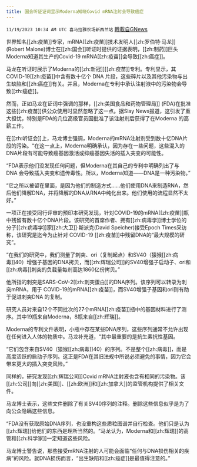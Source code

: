 ```yaml
---
title: 国会听证证词显示Moderna知晓Covid mRNA注射会导致癌症
---
```

`11/19/2023 10:34 AM UTC 喜马拉雅农场新西兰站` [轉載自GNews](https://gnews.org/articles/1994124)

世界知名[[zh:疫苗]]专家，mRNA[[zh:疫苗]]技术发明人[[zh:罗伯特·马龙]] (Robert Malone)博士在[[zh:国会]]听证时提供的证据表明，[[zh:制药]]巨头Moderna知道其生产的Covid-19 mRNA[[zh:疫苗]]会导致[[zh:癌症]]。

马龙在听证时展示了Moderna的[[zh:新冠]][[zh:疫苗]]专利。专利显示，其COVID-19[[zh:疫苗]]中含有数十亿个 DNA 片段，这些碎片以及其他污染物与出生缺陷和[[zh:癌症]]有关。并且，Moderna在专利中承认注射液中的污染物会导致[[zh:癌症]]。

然而，正如马龙在证词中强调的那样，[[zh:美国食品和药物管理局]] (FDA)在批准这些[[zh:疫苗]]供公众使用时显然忽略了这一点。据Slay News报道，这引发了重大担忧，特别是FDA的几位高级官员因批准了该注射剂后获得了在Moderna 的高薪工作。

在[[zh:听证会]]上，马龙博士强调，Moderna的mRNA注射剂受到数十亿DNA片段的污染。“在这一点上，Moderna明确承认，因为存在一些问题，这些混入的DNA片段有可能导致癌基因激活或抑癌基因失活的插入突变的可能性。

“FDA表示他们没发现任何问题，但Moderna在其自己的专利中明确列出了与 DNA 会导致插入突变和遗传毒性。所以，Moderna知道——DNA是一种污染物。”

“它之所以被留在里面，是因为他们的制造方式……他们使用DNA来制造RNA，然后他们降解DNA，并将降解的DNA从RNA中纯化出来。他们使用的流程显然不太好。”

一项正在接受同行评审的预印本研究发现，针对COVID-19的mRNA[[zh:疫苗]]瓶中残留有数十亿个DNA片段。该研究的首席作者、拥有[[zh:病毒学]]博士学位的分子[[zh:病毒学]]家[[zh:大卫]]·斯派克(David Speicher)接受Epoch Times采访称，该研究是迄今为止针对 COVID-19 [[zh:疫苗]]中残留DNA的“最大规模的研究”。

“在我们的研究中，我们测量了刺突、ori（复制起点）和SV40（猿猴[[zh:病毒]]40）增强子基因的DNA拷贝，而[[zh:辉瑞公司]]的SV40增强子启动子、ori和[[zh:病毒]]刺突的负载量每剂高达1860亿份拷贝。”

他所指的刺突是SARS-CoV-2[[zh:刺突蛋白]]的DNA序列。该序列可以转录为刺突mRNA，用于 COVID-19的mRNA[[zh:疫苗]]，而SV40增强子基因和ori则有助于促进刺突DNA 的复制。

研究人员对来自12个不同批次的27个mRNA[[zh:疫苗]]瓶中的基因材料进行了测序。其中19瓶来自Moderna，8瓶来自[[zh:辉瑞]]。

Moderna的专利文件表明，小瓶中存在某些DNA序列，这些序列通常不允许出现在任何进入人体的物质中。马龙补充道，“其中最重要的是抗生素抗性基因。

“它们包含来自SV40（猿猴[[zh:病毒]]40）的序列。不是整个[[zh:病毒]]，而是高度活跃的启动子序列。这正是FDA在其旧法规中所说必须避免的事情，因为它会带来更大的插入突变风险。”

同样的，研究发现[[zh:辉瑞公司]]Covid mRNA注射液也含有相同的污染物。该[[zh:公司]]向[[zh:美国]]、[[zh:欧洲]]和[[zh:加拿大]]的监管机构提供了相关文件。

马龙博士表示，这些文件删除了有关SV40序列的注释。删除这些信息似乎是为了向公众隐瞒这些信息。

“FDA没有获取原始DNA序列，也没重构这些质粒图谱并自行检查。他们只是认为[[zh:辉瑞]]给他们的东西是理所当然的。“马龙认为，Moderna和[[zh:辉瑞]]的高管和[[zh:科学家]]一定知道这些风险。

马龙博士警告说，那些接受mRNA注射的人可能会面临“任何与DNA损伤相关的疾病”的风险。就DNA损伤而言，“出生缺陷和[[zh:癌症]]是最值得注意的。”
